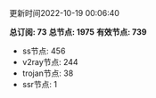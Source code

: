 更新时间2022-10-19 00:06:40

**总订阅: 73**
**总节点: 1975**
**有效节点: 739**
- ss节点: 456
- v2ray节点: 244
- trojan节点: 38
- ssr节点: 1
